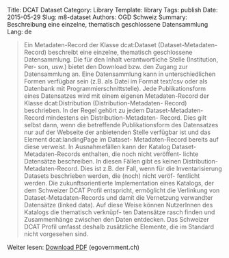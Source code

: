 Title: DCAT Dataset
Category: Library
Template: library
Tags: publish
Date: 2015-05-29
Slug: m8-dataset
Authors: OGD Schweiz
Summary: Beschreibung eine einzelne, thematisch geschlossene Datensammlung
Lang: de

> Ein Metadaten-Record der Klasse dcat:Dataset (Dataset-Metadaten-Record) beschreibt eine einzelne,
thematisch geschlossene Datensammlung. Die für den Inhalt verantwortliche Stelle (Institution, Per-
son, usw.) bietet den Download bzw. den Zugang zur Datensammlung an.
Eine Datensammlung kann in unterschiedlichen Formen verfügbar sein (z.B. als Datei im Format
text/csv oder als Datenbank mit Programmierschnittstelle). Jede Publikationsform eines Datensatzes
wird mit einem eigenen Metadaten-Record der Klasse dcat:Distribution (Distribution-Metadaten-
Record) beschrieben.
In der Regel gehört zu jedem Dataset-Metadaten-Record mindestens ein Distribution-Metadaten-
Record. Dies gilt selbst dann, wenn die betreffende Publikationsform des Datensatzes nur auf der
Webseite der anbietenden Stelle verfügbar ist und das Element dcat:landingPage im Dataset-
Metadaten-Record bereits auf diese verweist.
In Ausnahmefällen kann der Katalog Dataset-Metadaten-Records enthalten, die noch nicht veröffent-
lichte Datensätze beschreiben. In diesen Fällen gibt es keinen Distribution-Metadaten-Record. Dies
ist z.B. der Fall, wenn für die Inventarisierung Datasets beschrieben werden, die (noch) nicht veröf-
fentlicht werden.
Die zukunftsorientierte Implementation eines Katalogs, der dem Schweizer DCAT Profil entspricht,
ermöglicht die Verlinkung von Dataset-Metadaten-Records und damit die Vernetzung verwandter
Datensätze (linked data). Auf diese Weise können NutzerInnen des Katalogs die thematisch verknüpf-
ten Datensätze rasch finden und Zusammenhänge zwischen den Daten entdecken. Das Schweizer
DCAT Profil umfasst deshalb zusätzliche Elemente, die im Standard nicht vorgesehen sind.

Weiter lesen: [Download PDF](http://www.egovernment.ch/umsetzung/00881/00883/01112/index.html?lang=de&download=NHzLpZeg7t,lnp6I0NTU042l2Z6ln1acy4Zn4Z2qZpnO2Yuq2Z6gpJCDdnt2fWym162epYbg2c_JjKbNoKSn6A--) (egovernment.ch)
